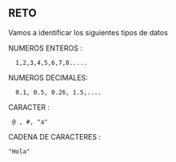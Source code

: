 ## RETO 
Vamos a identificar los siguientes tipos de datos

NUMEROS ENTEROS : 

      1,2,3,4,5,6,7,8.....

NUMEROS DECIMALES: 

      0.1, 0.5, 0.26, 1.5,....

CARACTER : 

     @ , #, "a"

CADENA DE CARACTERES : 

    "Hola"
    

